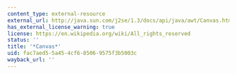```yaml
---
content_type: external-resource
external_url: http://java.sun.com/j2se/1.3/docs/api/java/awt/Canvas.html
has_external_license_warning: true
license: https://en.wikipedia.org/wiki/All_rights_reserved
status: ''
title: '*Canvas*'
uid: fac7aed5-5a45-4cf6-8506-9575f3b5003c
wayback_url: ''
---
```

